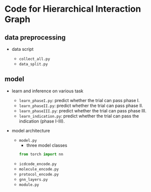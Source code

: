 # Code for Hierarchical Interaction Graph 



## data preprocessing 

- data script

  - `collect_all.py`
  - `data_split.py`



## model 

- learn and inference on various task
  - `learn_phaseI.py`: predict whether the trial can pass phase I. 
  - `learn_phaseII.py`: predict whether the trial can pass phase II.
  - `learn_phaseIII.py`: predict whether the trial can pass phase III.
  - `learn_indication.py`: predict whether the trial can pass the indication (phase I-III).

- model architecture 
  - `model.py`
    - three model classes 
    ```python
    from torch import nn 
    ```
  - `icdcode_encode.py`
  - `molecule_encode.py`
  - `protocol_encode.py`
  - `gnn_layers.py`
  - `module.py` 
